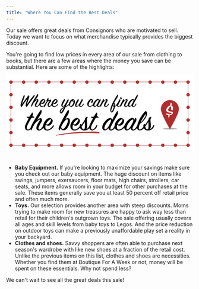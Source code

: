 ```yaml
---
title: "Where You Can Find the Best Deals"
---
```


Our sale offers great deals from Consignors who are motivated to sell. Today we want to focus on what merchandise typically provides the biggest discount.

You're going to find low prices in every area of our sale from clothing to books, but there are a few areas where the money you save can be substantial. Here are some of the highlights:

![](/img/blog/where_can_find_best_deals.png) 

* **Baby Equipment.** If you're looking to maximize your savings make sure you check out our baby equipment. The huge discount on items like swings, jumpers, exersaucers, floor mats, high chairs, strollers, car seats, and more allows room in your budget for other purchases at the sale. These items generally save you at least 50 percent off retail price and often much more.
* **Toys.** Our selection provides another area with steep discounts. Moms trying to make room for new treasures are happy to ask way less than retail for their children's outgrown toys. The sale offering usually covers all ages and skill levels from baby toys to Legos. And the price reduction on outdoor toys can make a previously unaffordable play set a reality in your backyard.
* **Clothes and shoes.** Savvy shoppers are often able to purchase next season's wardrobe with like new shoes at a fraction of the retail cost. Unlike the previous items on this list, clothes and shoes are necessities. Whether you find them at Boutique For A Week or not, money will be spent on these essentials. Why not spend less?

We can't wait to see all the great deals this sale!
